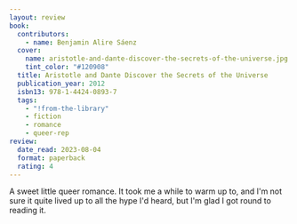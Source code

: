 ```yaml
---
layout: review
book:
  contributors:
    - name: Benjamin Alire Sáenz
  cover:
    name: aristotle-and-dante-discover-the-secrets-of-the-universe.jpg
    tint_color: "#120908"
  title: Aristotle and Dante Discover the Secrets of the Universe
  publication_year: 2012
  isbn13: 978-1-4424-0893-7
  tags:
    - "!from-the-library"
    - fiction
    - romance
    - queer-rep
review:
  date_read: 2023-08-04
  format: paperback
  rating: 4
---
```


A sweet little queer romance.
It took me a while to warm up to, and I'm not sure it quite lived up to all the hype I'd heard, but I'm glad I got round to reading it.

